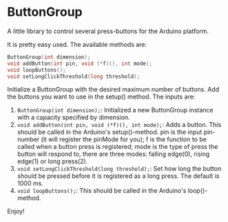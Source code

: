 ButtonGroup
===========

A little library to control several press-buttons for the Arduino platform.

It is pretty easy used. The available methods are:

``` cpp
ButtonGroup(int dimension);
void addButton(int pin, void (*f)(), int mode);
void loopButtons();
void setLongClickThreshold(long threshold);
```

Initialize a ButtonGroup with the desired maximum number of buttons.
Add the buttons you want to use in the setup() method. The inputs are:

1. ```ButtonGroup(int dimension);```: Initialized a new ButtonGroup instance with a capacity specified by dimension.
2. ```void addButton(int pin, void (*f)(), int mode);```: Adds a button. This should be called in the Arduino's setup()-method. pin is the input pin-number (it will register the pinMode for you); f is the function to be called when a button press is registered; mode is the type of press the button will respond to, there are three modes: falling edge(0), rising edge(1) or long press(2).
3. ```void setLongClickThreshold(long threshold);```: Set how long the button should be pressed before it is registered as a long press. The default is 1000 ms.
4. ```void loopButtons();```: This should be called in the Arduino's loop()-method.

Enjoy!


